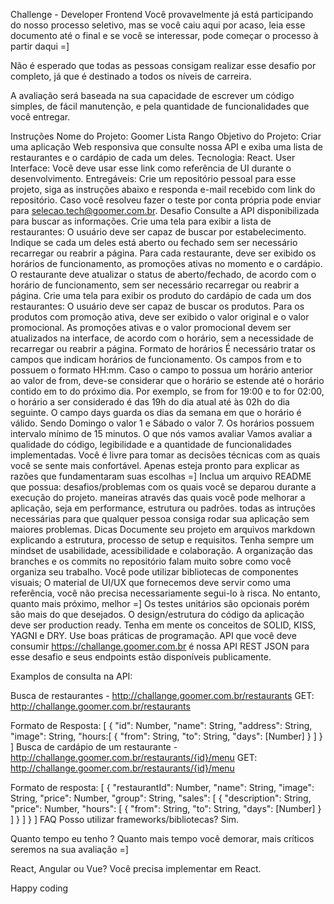Challenge - Developer Frontend
Você provavelmente já está participando do nosso processo seletivo, mas se você caiu aqui por acaso, leia esse documento até o final e se você se interessar, pode começar o processo à partir daqui =]

Não é esperado que todas as pessoas consigam realizar esse desafio por completo, já que é destinado a todos os níveis de carreira.

A avaliação será baseada na sua capacidade de escrever um código simples, de fácil manutenção, e pela quantidade de funcionalidades que você entregar.

Instruções
Nome do Projeto: Goomer Lista Rango
Objetivo do Projeto: Criar uma aplicação Web responsiva que consulte nossa API e exiba uma lista de restaurantes e o cardápio de cada um deles.
Tecnologia: React.
User Interface: Você deve usar esse link como referência de UI durante o desenvolvimento.
Entregáveis: Crie um repositório pessoal para esse projeto, siga as instruções abaixo e responda e-mail recebido com link do repositório. Caso você resolveu fazer o teste por conta própria pode enviar para selecao.tech@goomer.com.br.
Desafio
Consulte a API disponibilizada para buscar as informações.
Crie uma tela para exibir a lista de restaurantes:
O usuário deve ser capaz de buscar por estabelecimento.
Indique se cada um deles está aberto ou fechado sem ser necessário recarregar ou reabrir a página.
Para cada restaurante, deve ser exibido os horários de funcionamento, as promoções ativas no momento e o cardápio.
O restaurante deve atualizar o status de aberto/fechado, de acordo com o horário de funcionamento, sem ser necessário recarregar ou reabrir a página.
Crie uma tela para exibir os produto do cardápio de cada um dos restaurantes:
O usuário deve ser capaz de buscar os produtos.
Para os produtos com promoção ativa, deve ser exibido o valor original e o valor promocional.
As promoções ativas e o valor promocional devem ser atualizados na interface, de acordo com o horário, sem a necessidade de recarregar ou reabrir a página.
Formato de horários
É necessário tratar os campos que indicam horários de funcionamento.
Os campos from e to possuem o formato HH:mm.
Caso o campo to possua um horário anterior ao valor de from, deve-se considerar que o horário se estende até o horário contido em to do próximo dia. Por exemplo, se from for 19:00 e to for 02:00, o horário a ser considerado é das 19h do dia atual até às 02h do dia seguinte.
O campo days guarda os dias da semana em que o horário é válido. Sendo Domingo o valor 1 e Sábado o valor 7. Os horários possuem intervalo mínimo de 15 minutos.
O que nós vamos avaliar
Vamos avaliar a qualidade do código, legibilidade e a quantidade de funcionalidades implementadas.
Você é livre para tomar as decisões técnicas com as quais você se sente mais confortável. Apenas esteja pronto para explicar as razões que fundamentaram suas escolhas =]
Inclua um arquivo README que possua:
desafios/problemas com os quais você se deparou durante a execução do projeto.
maneiras através das quais você pode melhorar a aplicação, seja em performance, estrutura ou padrões.
todas as intruções necessárias para que qualquer pessoa consiga rodar sua aplicação sem maiores problemas.
Dicas
Documente seu projeto em arquivos markdown explicando a estrutura, processo de setup e requisitos.
Tenha sempre um mindset de usabilidade, acessibilidade e colaboração.
A organização das branches e os commits no repositório falam muito sobre como você organiza seu trabalho.
Você pode utilizar bibliotecas de componentes visuais;
O material de UI/UX que fornecemos deve servir como uma referência, você não precisa necessariamente segui-lo à risca. No entanto, quanto mais próximo, melhor =]
Os testes unitários são opcionais porém são mais do que desejados.
O design/estrutura do código da aplicação deve ser production ready.
Tenha em mente os conceitos de SOLID, KISS, YAGNI e DRY.
Use boas práticas de programação.
API que você deve consumir
https://challange.goomer.com.br é nossa API REST JSON para esse desafio e seus endpoints estão disponíveis publicamente.

Examplos de consulta na API:

Busca de restaurantes - http://challange.goomer.com.br/restaurants
GET: http://challange.goomer.com.br/restaurants

Formato de Resposta:
[
  {
    "id": Number,
    "name": String,
    "address": String,
    "image": String,
    "hours:[
      {
        "from": String,
        "to": String,
        "days": [Number]
      }
    ]
  }
]
Busca de cardápio de um restaurante - http://challange.goomer.com.br/restaurants/{id}/menu
GET: http://challange.goomer.com.br/restaurants/{id}/menu

Formato de resposta:
[
  {
    "restaurantId": Number,
    "name": String,
    "image": String,
    "price": Number,
    "group": String,
    "sales": [
      {
        "description": String,
        "price": Number,
        "hours": [
          {
            "from": String,
            "to": String,
            "days": [Number]
          }
        ]
      }
    ]
  }
]
FAQ
Posso utilizar frameworks/bibliotecas?
Sim.

Quanto tempo eu tenho ?
Quanto mais tempo você demorar, mais críticos seremos na sua avaliação =]

React, Angular ou Vue?
Você precisa implementar em React.

Happy coding